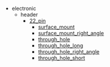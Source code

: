 * electronic
  * header
    * [22_pin](electronic/header/22_pin)
      * [surface_mount](electronic/header/22_pin/surface_mount)
      * [surface_mount_right_angle](electronic/header/22_pin/surface_mount/surface_mount_right_angle)
      * [through_hole](electronic/header/22_pin/surface_mount/surface_mount_right_angle/through_hole)
      * [through_hole_long](electronic/header/22_pin/surface_mount/surface_mount_right_angle/through_hole/through_hole_long)
      * [through_hole_right_angle](electronic/header/22_pin/surface_mount/surface_mount_right_angle/through_hole/through_hole_long/through_hole_right_angle)
      * [through_hole_short](electronic/header/22_pin/surface_mount/surface_mount_right_angle/through_hole/through_hole_long/through_hole_right_angle/through_hole_short)

